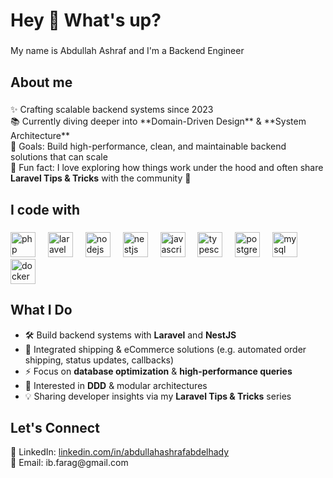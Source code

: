 <h1 align="left">Hey 👋 What's up?</h1>

###

<p align="left">My name is Abdullah Ashraf and I'm a Backend Engineer </p>

###

<h2 align="left">About me</h2>

###

<p align="left">
✨ Crafting scalable backend systems since 2023 <br>
📚 Currently diving deeper into **Domain-Driven Design** & **System Architecture** <br>
🎯 Goals: Build high-performance, clean, and maintainable backend solutions that can scale <br>
🎲 Fun fact: I love exploring how things work under the hood and often share <b>Laravel Tips & Tricks</b> with the community 🚀
</p>

###

<h2 align="left">I code with</h2>

###

<div align="left">
  <img src="https://cdn.jsdelivr.net/gh/devicons/devicon/icons/php/php-original.svg" height="40" alt="php logo" />
  <img width="12" />
 <img src="https://cdn.jsdelivr.net/gh/devicons/devicon/icons/laravel/laravel-plain-wordmark.svg" height="40" alt="laravel logo" />

  <img width="12" />
  <img src="https://cdn.jsdelivr.net/gh/devicons/devicon/icons/nodejs/nodejs-original.svg" height="40" alt="nodejs logo" />
  <img width="12" />
  <img src="https://cdn.jsdelivr.net/gh/devicons/devicon/icons/nestjs/nestjs-plain.svg" height="40" alt="nestjs logo" />
  <img width="12" />
  <img src="https://cdn.jsdelivr.net/gh/devicons/devicon/icons/javascript/javascript-original.svg" height="40" alt="javascript logo" />
  <img width="12" />
  <img src="https://cdn.jsdelivr.net/gh/devicons/devicon/icons/typescript/typescript-original.svg" height="40" alt="typescript logo" />
  <img width="12" />
  <img src="https://cdn.jsdelivr.net/gh/devicons/devicon/icons/postgresql/postgresql-original.svg" height="40" alt="postgres logo" />
  <img width="12" />
  <img src="https://cdn.jsdelivr.net/gh/devicons/devicon/icons/mysql/mysql-original.svg" height="40" alt="mysql logo" />
  <img width="12" />
  <img src="https://cdn.jsdelivr.net/gh/devicons/devicon/icons/docker/docker-original.svg" height="40" alt="docker logo" />
</div>

###

<h2 align="left">What I Do</h2>

- 🛠️ Build backend systems with **Laravel** and **NestJS**
- 🚚 Integrated shipping & eCommerce solutions (e.g. automated order shipping, status updates, callbacks)
- ⚡ Focus on **database optimization** & **high-performance queries**
- 🧩 Interested in **DDD** & modular architectures
- 💡 Sharing developer insights via my **Laravel Tips & Tricks** series

###

<h2 align="left">Let's Connect</h2>

<p align="left">
💼 LinkedIn: <a href="https://linkedin.com/in/abdullahashrafabdelhady" target="_blank">linkedin.com/in/abdullahashrafabdelhady</a> <br>
📧 Email: ib.farag@gmail.com
</p>
